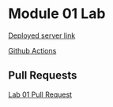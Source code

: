 # Module 01 Lab

[Deployed server link]()

[Github Actions]()

## Pull Requests

[Lab 01 Pull Request]()
